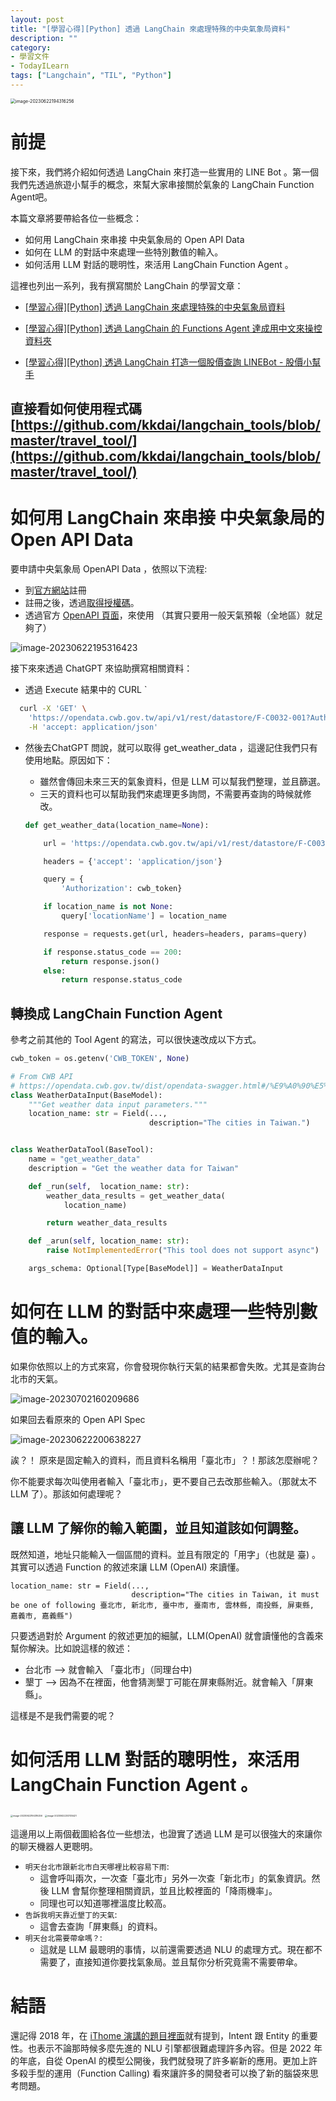 ```yaml
---
layout: post
title: "[學習心得][Python] 透過 LangChain 來處理特殊的中央氣象局資料"
description: ""
category: 
- 學習文件
- TodayILearn
tags: ["Langchain", "TIL", "Python"]
---
```


<img src="../images/2022/image-20230622194316256.png" alt="image-20230622194316256" style="zoom:50%;" />

# 前提

接下來，我們將介紹如何透過 LangChain 來打造一些實用的 LINE Bot 。第一個我們先透過旅遊小幫手的概念，來幫大家串接關於氣象的 LangChain Function Agent吧。

本篇文章將要帶給各位一些概念：

- 如何用 LangChain 來串接 中央氣象局的 Open API Data
- 如何在 LLM 的對話中來處理一些特別數值的輸入。
- 如何活用 LLM 對話的聰明性，來活用 LangChain Function Agent 。

這裡也列出一系列，我有撰寫關於 LangChain 的學習文章：

- [[學習心得][Python] 透過 LangChain 來處理特殊的中央氣象局資料]()

- [[學習心得\][Python] 透過 LangChain 的 Functions Agent 達成用中文來操控資料夾](https://www.evanlin.com/langchain-function-agent/)
- [[學習心得\][Python] 透過 LangChain 打造一個股價查詢 LINEBot - 股價小幫手](https://www.evanlin.com/linebot-langchain/)[](https://www.evanlin.com/langchain-function-agent/)

## 直接看如何使用程式碼 [https://github.com/kkdai/langchain_tools/blob/master/travel_tool/](https://github.com/kkdai/langchain_tools/blob/master/travel_tool/)

# 如何用 LangChain 來串接 中央氣象局的 Open API Data

要申請中央氣象局 OpenAPI Data ，依照以下流程:

- 到[官方網站](https://opendata.cwb.gov.tw/userLogin)註冊
- 註冊之後，透過[取得授權碼](https://opendata.cwb.gov.tw/user/authkey)。
- 透過官方 [OpenAPI 頁面](https://opendata.cwb.gov.tw/dist/opendata-swagger.html#/%E9%A0%90%E5%A0%B1/get_v1_rest_datastore_F_C0032_001)，來使用 （其實只要用一般天氣預報（全地區）就足夠了）

![image-20230622195316423](../images/2022/image-20230622195316423.png)



接下來來透過 ChatGPT 來協助撰寫相關資料：

- 透過 Execute 結果中的 CURL `

```bash
  curl -X 'GET' \
    'https://opendata.cwb.gov.tw/api/v1/rest/datastore/F-C0032-001?Authorization=你的授權碼' \
    -H 'accept: application/json'
```

- 然後去ChatGPT 問說，就可以取得 get_weather_data ，這邊記住我們只有使用地點。原因如下：

  - 雖然會傳回未來三天的氣象資料，但是 LLM 可以幫我們整理，並且篩選。
  - 三天的資料也可以幫助我們來處理更多詢問，不需要再查詢的時候就修改。

  ```python
  def get_weather_data(location_name=None):
  
      url = 'https://opendata.cwb.gov.tw/api/v1/rest/datastore/F-C0032-001'
  
      headers = {'accept': 'application/json'}
  
      query = {
          'Authorization': cwb_token}
  
      if location_name is not None:
          query['locationName'] = location_name
  
      response = requests.get(url, headers=headers, params=query)
  
      if response.status_code == 200:
          return response.json()
      else:
          return response.status_code
  ```

## 轉換成 LangChain Function Agent

參考之前其他的 Tool Agent 的寫法，可以很快速改成以下方式。

```python
cwb_token = os.getenv('CWB_TOKEN', None)

# From CWB API
# https://opendata.cwb.gov.tw/dist/opendata-swagger.html#/%E9%A0%90%E5%A0%B1/get_v1_rest_datastore_F_C0032_001
class WeatherDataInput(BaseModel):
    """Get weather data input parameters."""
    location_name: str = Field(...,
                               description="The cities in Taiwan.")


class WeatherDataTool(BaseTool):
    name = "get_weather_data"
    description = "Get the weather data for Taiwan"

    def _run(self,  location_name: str):
        weather_data_results = get_weather_data(
            location_name)

        return weather_data_results

    def _arun(self, location_name: str):
        raise NotImplementedError("This tool does not support async")

    args_schema: Optional[Type[BaseModel]] = WeatherDataInput
```

# 如何在 LLM 的對話中來處理一些特別數值的輸入。

如果你依照以上的方式來寫，你會發現你執行天氣的結果都會失敗。尤其是查詢台北市的天氣。

![image-20230702160209686](../images/2022/image-20230702160209686.png)



如果回去看原來的 Open API Spec 

![image-20230622200638227](../images/2022/image-20230622200638227.png)

誒？！ 原來是固定輸入的資料，而且資料名稱用「臺北市」？！那該怎麼辦呢？

你不能要求每次叫使用者輸入「臺北市」，更不要自己去改那些輸入。（那就太不 LLM 了）。那該如何處理呢？

## 讓 LLM 了解你的輸入範圍，並且知道該如何調整。

既然知道，地址只能輸入一個區間的資料。並且有限定的「用字」（也就是 臺) 。其實可以透過 Function 的敘述來讓 LLM (OpenAI) 來讀懂。

```
location_name: str = Field(...,
                           description="The cities in Taiwan, it must be one of following 臺北市, 新北市, 臺中市, 臺南市, 雲林縣, 南投縣, 屏東縣, 嘉義市, 嘉義縣")

```

只要透過對於 Argument 的敘述更加的細膩，LLM(OpenAI) 就會讀懂他的含義來幫你解決。比如說這樣的敘述：

- 台北市 --> 就會輸入 「臺北市」（同理台中)
- 墾丁 --> 因為不在裡面，他會猜測墾丁可能在屏東縣附近。就會輸入「屏東縣」。

這樣是不是我們需要的呢？



# 如何活用 LLM 對話的聰明性，來活用 LangChain Function Agent 。

<img src="../images/2022/image-20230622194316256.png" alt="image-20230622194316256" style="zoom: 25%;" /> <img src="../images/2022/image-20230622203105421.png" alt="image-20230622203105421" style="zoom:25%;" />

這邊用以上兩個截圖給各位一些想法，也證實了透過 LLM 是可以很強大的來讓你的聊天機器人更聰明。

- `明天台北市跟新北市白天哪裡比較容易下雨`:
  - 這會呼叫兩次，一次查「臺北市」另外一次查「新北市」的氣象資訊。然後 LLM 會幫你整理相關資訊，並且比較裡面的「降雨機率」。
  - 同理也可以知道哪裡溫度比較高。
- `告訴我明天靠近墾丁的天氣`:
  - 這會去查詢「屏東縣」的資料。
- `明天台北需要帶傘嗎？`:
  - 這就是 LLM 最聰明的事情，以前還需要透過 NLU 的處理方式。現在都不需要了，直接知道你要找氣象局。並且幫你分析究竟需不需要帶傘。



# 結語

還記得 2018 年，在 [iThome 演講的題目裡面](https://www.slideshare.net/EvansLin/modern-web-2016-using-golang-to-build-a-smart-im-bot)就有提到，Intent 跟 Entity 的重要性。也表示不論那時候多麼先進的 NLU 引擎都很難處理許多內容。但是 2022 年的年底，自從 OpenAI 的模型公開後，我們就發現了許多嶄新的應用。更加上許多殺手型的運用（Function Calling) 看來讓許多的開發者可以換了新的腦袋來思考問題。

